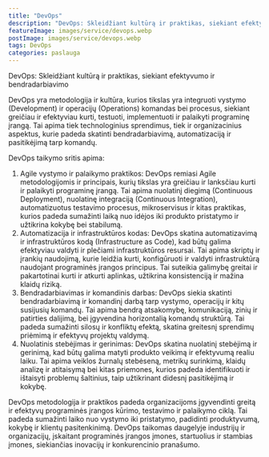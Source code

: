 ```yaml
---
title: "DevOps"
description: "DevOps: Skleidžiant kultūrą ir praktikas, siekiant efektyvumo ir bendradarbiavimo"
featureImage: images/service/devops.webp
postImage: images/service/devops.webp
tags: DevOps
categories: paslauga
---
```


DevOps: Skleidžiant kultūrą ir praktikas, siekiant efektyvumo ir bendradarbiavimo

DevOps yra metodologija ir kultūra, kurios tikslas yra integruoti vystymo (Development) ir operacijų (Operations)
komandas bei procesus, siekiant greičiau ir efektyviau kurti, testuoti, implementuoti ir palaikyti programinę įrangą.
Tai apima tiek technologinius sprendimus, tiek ir organizacinius aspektus, kurie padeda skatinti bendradarbiavimą,
automatizaciją ir pasitikėjimą tarp komandų.

DevOps taikymo sritis apima:

1. Agile vystymo ir palaikymo praktikos: DevOps remiasi Agile metodologijomis ir principais, kurių tikslas yra greičiau
   ir lanksčiau kurti ir palaikyti programinę įrangą. Tai apima nuolatinį diegimą (Continuous Deployment), nuolatinę
   integraciją (Continuous Integration), automatizuotus testavimo procesus, mikroservisus ir kitas praktikas, kurios
   padeda sumažinti laiką nuo idėjos iki produkto pristatymo ir užtikrina kokybę bei stabilumą.
2. Automatizacija ir infrastruktūros kodas: DevOps skatina automatizavimą ir infrastruktūros kodą (Infrastructure as
   Code), kad būtų galima efektyviau valdyti ir plečiami infrastruktūros resursai. Tai apima skriptų ir įrankių
   naudojimą, kurie leidžia kurti, konfigūruoti ir valdyti infrastruktūrą naudojant programinės įrangos principus. Tai
   suteikia galimybę greitai ir pakartotinai kurti ir atkurti aplinkas, užtikrina konsistenciją ir mažina klaidų riziką.
3. Bendradarbiavimas ir komandinis darbas: DevOps siekia skatinti bendradarbiavimą ir komandinį darbą tarp vystymo,
   operacijų ir kitų susijusių komandų. Tai apima bendrą atsakomybę, komunikaciją, zinių ir patirties dalijimą, bei
   įgyvendina horizontalią komandų struktūrą. Tai padeda sumažinti silosų ir konfliktų efektą, skatina greitesnį
   sprendimų priėmimą ir efektyvų projektų valdymą.
4. Nuolatinis stebėjimas ir gerinimas: DevOps skatina nuolatinį stebėjimą ir gerinimą, kad būtų galima matyti produkto
   veikimą ir efektyvumą realiu laiku. Tai apima veiklos žurnalų stebėseną, metrikų surinkimą, klaidų analizę ir
   atitaisymą bei kitas priemones, kurios padeda identifikuoti ir ištaisyti problemų šaltinius, taip užtikrinant didesnį
   pasitikėjimą ir kokybę.

DevOps metodologija ir praktikos padeda organizacijoms įgyvendinti greitą ir efektyvų programinės įrangos kūrimo,
testavimo ir palaikymo ciklą. Tai padeda sumažinti laiko nuo vystymo iki pristatymo, padidinti produktyvumą, kokybę ir
klientų pasitenkinimą. DevOps taikomas daugelyje industrijų ir organizacijų, įskaitant programinės įrangos įmones,
startuolius ir stambias įmones, siekiančias inovacijų ir konkurencinio pranašumo.
